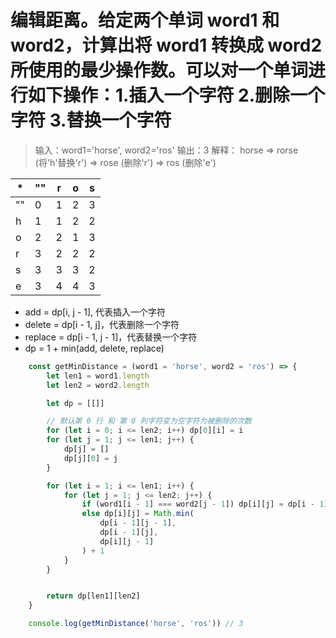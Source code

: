 # 编辑距离。给定两个单词 word1 和 word2，计算出将 word1 转换成 word2 所使用的最少操作数。可以对一个单词进行如下操作：1.插入一个字符 2.删除一个字符 3.替换一个字符

> 输入：word1='horse', word2='ros'
> 输出：3
> 解释： horse => rorse (将'h'替换'r') => rose (删除'r') => ros (删除'e')

| \*  | ""  | r   | o   | s   |
| --- | --- | --- | --- | --- |
| ""  | 0   | 1   | 2   | 3   |
| h   | 1   | 1   | 2   | 2   |
| o   | 2   | 2   | 1   | 3   |
| r   | 3   | 2   | 2   | 2   |
| s   | 3   | 3   | 3   | 2   |
| e   | 3   | 4   | 4   | 3   |

- add = dp[i, j - 1], 代表插入一个字符
- delete = dp[i - 1, j]，代表删除一个字符
- replace = dp[i - 1, j - 1]，代表替换一个字符
- dp = 1 + min(add, delete, replace)

```JavaScript
    const getMinDistance = (word1 = 'horse', word2 = 'ros') => {
        let len1 = word1.length
        let len2 = word2.length

        let dp = [[]]

        // 默认第 0 行 和 第 0 列字符变为空字符为被删除的次数
        for (let i = 0; i <= len2; i++) dp[0][i] = i
        for (let j = 1; j <= len1; j++) {
            dp[j] = []
            dp[j][0] = j
        }

        for (let i = 1; i <= len1; i++) {
            for (let j = 1; j <= len2; j++) {
                if (word1[i - 1] === word2[j - 1]) dp[i][j] = dp[i - 1][j - 1]
                else dp[i][j] = Math.min(
                    dp[i - 1][j - 1],
                    dp[i - 1][j],
                    dp[i][j - 1]
                ) + 1
            }
        }


        return dp[len1][len2]
    }

    console.log(getMinDistance('horse', 'ros')) // 3
```
